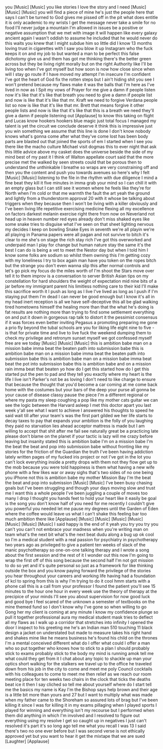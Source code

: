 
you
[Music]
[Music]
you like stories I love the story and I
need
[Music]
[Music]
[Music]
you will find a piece of mine
he&#39;s just the people here that says I
can&#39;t be turned to God gives me pissed
off in the pit
what does entitle it is only academic to
my wrists I get the message
never take a smile for no food I&#39;ll
never judge a mountain I&#39;m allowed in
issues be a positive or negative
assumption that we met with image it
will happen like every galaxy ancient
again I wasn&#39;t oddish to assume he
included that he would never do this
waits you knew that I might subdue him
so little did I know 13 months loving
trust in cigarettes with I saw you blow
it up Instagram who the fuck keeps it on
and my job to but wanted a man to be
perfect this false dichotomy give us and
them has got me thinking there&#39;s the
better green across but they be living
right morally but on the right Authority
like I&#39;ll be living too when I&#39;ve got
myself but how soon is now how close
since when will I stay go route if I
have moved my attempt I&#39;m insecure I&#39;m
confident I&#39;ve got the heart of God fix
the rotten steps but I ain&#39;t hiding shit
you see I won&#39;t pretend because my flaws
make it was the balls that I&#39;m here as
I&#39;ve lived in now as I Spit my vows of
Prayer for me give a damn if people
listen now it&#39;s like that it&#39;s like that
breath you need to give a damn if people
list and now is like that it&#39;s like that
mr. Kraft we need to forgive Verdana
people list so now is like that it&#39;s
like that
mr. Brett that means forgive it other
people lists and now is like that it&#39;s
like that this is a breath we need
they&#39;ll give a damn if people listening
out
[Applause]
to know this taking on flight and Lucas
know hookers hookers blue magic just
total focus I managed my talent is yet
the circuit we conclude deserve it think
this is impressive
just you win something we assume that
this line is done I don&#39;t know nobody
knows what&#39;s gonna come after what
they&#39;ve come lost has been body parts
are blasted out that joined the sports
of em I started when I see you there
like the macho culture Michael visit
dogmas this to ever night that ask this
little advice above my casket does the
universe beside the side of my mind best
of my past it I think of Walton
appellate court said that the more
precise met the walked by seen streets
could that be porous then to understand
the unthinkable I breathe
so wraps are very constraining off and
then you the content and push you
towards avenues so here&#39;s why I felt
[Music]
[Music]
listening to the file in the rhythm with
due diligence I mind a fine beat they
kill it
five minutes in imma grab your mind so I
can chill it with an empty glass but I
can still see it women where he feels
like they&#39;re for North when I&#39;m cold or
that me warmth the fault the art yeah
the ground and lightly from a
thunderstorm approval 20 with it whose
be talking about triggers when they
because then I won&#39;t be living with a
killer obviously and I&#39;ve been living
life repetitive exercising medicine
flexing all my excellence on factors
darkest melanin exercise right there
from now on
Neverland not head up in heaven number
red eyes already
don&#39;t miss shaked eyes like some snake
tries to disguise what I&#39;ve seen on that
sheet lighting nervous my decides I keep
on bowling Snake Eyes in seventh we&#39;re
all playin we&#39;re all playing in Panama
papers were all pagan and not survive to
bitch it&#39;s clear to me she&#39;s on stage
the rich stay rich I&#39;ve got this
overworked and underpaid man I play for
change but human nature stay the same
it&#39;s the best I can do is being a vet to
meet the Nestor day but when I told him
I know some folks are sodium so whilst
them owning this I&#39;m getting cozy with
my loneliness I try to box again man
have you token on the ropes bitch but
the strange
you don&#39;t even wanna slip this after
normal controls and let&#39;s go pick my
focus do the miles worth of I&#39;m shoot
the Stars move over tell it to them
improv is a conversation to server
British Asian tips on my constellation
for hard shoulders the weight of
expectation mid nine bits of a jar
before my immigrant parent his limitless
nothing care to their kid
I&#39;ll make this sacrifice worth it I push
as long as I live I&#39;ve lived as long as
I push if I&#39;m staying put them I&#39;m dead
I can never be good enough but I know
it&#39;s all in my head inert reception is
all we have self-deceptive this all be
glad walking tired hometowns himself the
healing more than that the what he&#39;s
doing is fat results are nothing more
than trying to find some settlement
everything on and put it down in
gorgeous rap talk to distort it the
pessimist consensus if it was forces
even better inviting Pegasus a promoting
preparing me gone
a prio fly beyond the tubal schools are
you for liking life eight nine to five -
is that for private time and live to
live fuck the weekend dumping them to
check my privilege and retronym sunset
myself we got confessed myself free are
we today
[Music]
[Music]
[Music]
this is ambition babe man on a mission
babe
imma beat the beaten path into
submission babe this is ambition babe
man on a mission babe
imma beat the beaten path into
submission babe this is ambition babe
man on a mission babe imma beat beat the
pot into submission babe this is
ambition babe and on a mission rain imma
beat that beaten yo how do I get this
started
how do I get this started put the pen to
pad and they tell you exactly where my
heart is the life I live isn&#39;t Parker&#39;s
not be as loving I don&#39;t need to like
charge to ensure that because the
thought that you&#39;d become a car coming
at me come back home with the costumes
but your bars of the deep your purse all
gonna be your cause of disease classy
pause the piece I&#39;m a different regional
or where my pasta my sleep coughing a
pop like my mother cats guitar we can
see the logic between the Harvard asleep
I met this doctor apart you last week
y&#39;all see what I want to achieve I
answered his thoughts to speed he said
wait till after your team&#39;s was the
first part gilded we her life starts to
decay taxes to pay that expands your
ambition is the folly of you laughing
they paid no starvation lies ahead
acceptor mattress is made but I am
willing to accept that shit after me
fail see
naturally great be a practicing late
please don&#39;t blame on the planet if your
tactic is lazy will me crazy before
leaving but insanity stated this is
ambition babe I&#39;m on a mission babe I&#39;m
the beat the beat and pop into
submission babe without fronting like my
stories for the friction of the Guardian
the truth I&#39;ve been having addiction
lately written pages of my fucked iris
project or not I&#39;ve got in the lot
you can&#39;t lock everything inside a
pretty drops with them not they flow get
up to the mob because you were told
happiness is them what having a new wife
phone with a few likes war or away sighs
that&#39;s two sides of no one being you
iPhone not this is ambition babe my
mother Mission Bay I&#39;m the beat the beat
and pop into submission
[Music]
[Music]
I&#39;ve been busy chasing goals but I&#39;ve
been struggling and though your days
moving slow and trust me I want this a
whole people I&#39;ve been juggling a couple
of moves too many I drop I thought you
hands feet to hold your heart like it
easily be goal is the song you don&#39;t
know half of you need for me recently I
couldn&#39;t give you powerful you needed
let me pause my degrees until the Garden
of Eden where the coffee would leave us
what I can&#39;t shake this feeling bar too
much ambition there like
[Applause]
[Music]
[Music]
[Music]
[Music]
[Music]
[Music]
[Music]
I said happy is the end of it yeah you
try you try you can&#39;t you can&#39;t not
embrace your madness when you&#39;re writing
man on team what&#39;s the next bit what&#39;s
the next beat dudu along a bug up ok
cool so I&#39;m a medical student with a
real passion for psychiatry in
psychotherapy two years ago as
privileged to give a patient ten weeks
of slack of the manic psychotherapy so
one-on-one talking therapy and I wrote a
song about the first session and the
rest of it I wonder out this now I&#39;m
going to wrap the first off of this song
because the second half I&#39;m not got
mission to do so yet and it&#39;s quite
personal so just as a framework for like
thinking outside the box and you know
paying forward the privilege of the
stories you hear throughout your careers
and working life having had a foundation
of kcl to spring from this is why I&#39;m
trying to do it cool hmm starts with a
phone call this is a call from your
professor
I found the patient you&#39;ll see 15
minutes to the hour one hour in every
week use the theory of therapy at the
precipice of your minds I&#39;ll see you
about supervision for now good luck and
good bye
I feel scared of the unknown a semester
of textbooks on the mine themed fund so
I don&#39;t know why I&#39;ve gone so when
willing to go Gong her my client is
coming at any minute
I know my confidence plunge so pull it
together
professional aura my medical student
mask tries to deflect all my flaws as I
walk up a corridor that stretches into
infinity I opened the door I inspect to
his greeting me he&#39;s an Indian man 510
touching 11 black design a jacket on
understated but made to measure takes
his right hand and shakes mine like he
means business he&#39;s found his child on
the thrones I&#39;m a mental conceived
different what do I offer what could I
offer a man who so put together who
knows how to stick to a plan
I should probably stick to exams
probably stick to the body my mind is
running amok tell me what could they get
from it I chat about any topic to
shackle up man your optics short walking
for the stalkers we travel up to the
office he traveled down from his job in
the city to come and meet me
poly Council cocktails with his
colleagues to come to meet me then
relief as we reach our room meeting
place for ten weeks two chairs in the
clock that ticks the deaths beat ice it
then I say cliched so tell me about
yourself where do I start
tell me the basics my name is Kay I&#39;m
the Bishop says help brown and their age
is a little bit more than yours and 27
but I want to multiply what was made
when my father came to the Shoreham so
assured lots of brag but I&#39;ve been
killing it since I was for killing it in
my exams pillaging when I played sports
I played for winning and everything
isn&#39;t my recourse but I performed when
them did anything in which I&#39;m involved
and I resolved to figure out everything
using my resolve I get so caught up in
negatives I just can&#39;t resolved it&#39;s
part it&#39;s so long ago tell me what you
recall I was 13 I said there&#39;s two no
one ever before but I was second verse
is not ethically approved yet but you
want to hear it
get the mixtape that we are sued
[Laughter]
[Applause]
